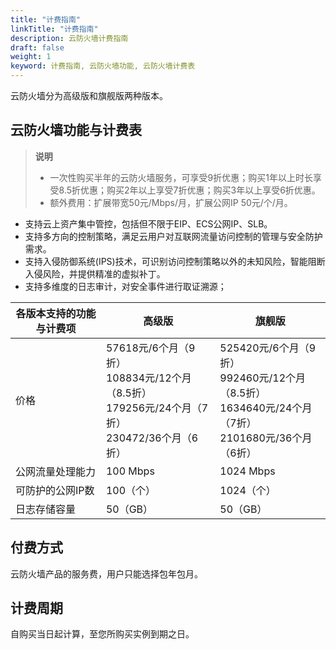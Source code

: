```yaml
---
title: "计费指南"
linkTitle: "计费指南"
description: 云防火墙计费指南
draft: false
weight: 1
keyword: 计费指南, 云防火墙功能, 云防火墙计费表
---
```


云防火墙分为高级版和旗舰版两种版本。

## 云防火墙功能与计费表

> **说明**
>
> - 一次性购买半年的云防火墙服务，可享受9折优惠；购买1年以上时长享受8.5折优惠；购买2年以上享受7折优惠；购买3年以上享受6折优惠。
> - 额外费用：扩展带宽50元/Mbps/月，扩展公网IP 50元/个/月。

- 支持云上资产集中管控，包括但不限于EIP、ECS公网IP、SLB。
- 支持多方向的控制策略，满足云用户对互联网流量访问控制的管理与安全防护需求。
- 支持入侵防御系统(IPS)技术，可识别访问控制策略以外的未知风险，智能阻断入侵风险，并提供精准的虚拟补丁。
- 支持多维度的日志审计，对安全事件进行取证溯源；

| **各版本支持的功能与计费项** | **高级版**                                                   | 旗舰版                                                       |
| ---------------------------- | ------------------------------------------------------------ | ------------------------------------------------------------ |
| 价格                         | 57618元/6个月（9折）<br/>108834元/12个月（8.5折）<br/>179256元/24个月（7折）<br/>230472/36个月（6折） | 525420元/6个月（9折）<br/>992460元/12个月（8.5折）<br/>1634640元/24个月（7折）<br/>2101680元/36个月（6折） |
| 公网流量处理能力             | 100 Mbps                                                     | 1024 Mbps                                                    |
| 可防护的公网IP数             | 100（个）                                                    | 1024（个）                                                   |
| 日志存储容量                 | 50（GB）                                                     | 50（GB）                                                     |

## 付费方式

云防火墙产品的服务费，用户只能选择包年包月。

## 计费周期

自购买当日起计算，至您所购买实例到期之日。
